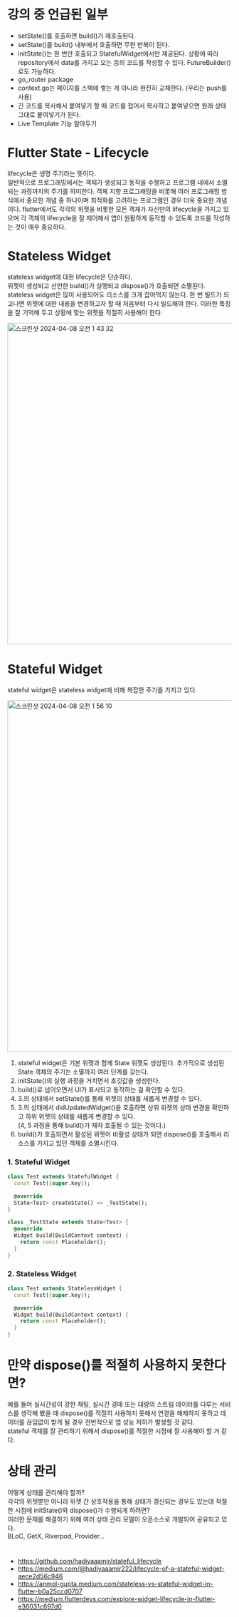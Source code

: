 # 강의 중 언급된 일부
- setState()를 호출하면 build()가 재호출된다.
- setState()를 build() 내부에서 호출하면 무한 반복이 된다.
- initState()는 한 번만 호출되고 StatefulWidget에서만 제공된다. 상황에 따라 repository에서 data를 가지고 오는 등의 코드를 작성할 수 있다. FutureBuilder()로도 가능하다.
- go_router package
- context.go는 페이지를 스택에 쌓는 게 아니라 완전히 교체한다. (우리는 push를 사용)
- 긴 코드를 복사해서 붙여넣기 할 때 코드를 접어서 복사하고 붙여넣으면 원래 상태 그대로 붙여넣기가 된다.
- Live Template 기능 알아두기



# Flutter State - Lifecycle
lifecycle은 생명 주기라는 뜻이다.   
일반적으로 프로그래밍에서는 객체가 생성되고 동작을 수행하고 프로그램 내에서 소멸되는 과정까지의 주기를 의미한다.
객체 지향 프로그래밍을 비롯해 여러 프로그래밍 방식에서 중요한 개념 중 하나이며 최적화를 고려하는 프로그램인 경우 더욱 중요한 개념이다.
flutter에서도 각각의 위젯을 비롯한 모든 객체가 자신만의 lifecycle을 가지고 있으며 각 객체의 lifecycle을 잘 제어해서 앱이 원활하게 동작할 수 있도록 코드를 작성하는 것이 매우 중요하다.



# Stateless Widget
stateless widget에 대한 lifecycle은 단순하다.   
위젯이 생성되고 선언한 build()가 실행되고 dispose()가 호출되면 소멸된다.   
stateless widget은 많이 사용되어도 리소스를 크게 잡아먹지 않는다.
한 번 빌드가 되고나면 위젯에 대한 내용을 변경하고자 할 때 처음부터 다시 빌드해야 한다. 이러한 특징을 잘 기억해 두고 상황에 맞는 위젯을 적절히 사용해야 한다.

<img width="721" alt="스크린샷 2024-04-08 오전 1 43 32" src="https://github.com/leeseowoo/TIL/assets/76784643/01ecf2a5-6fa7-4632-8964-2b9a57dc13bc">



# Stateful Widget
stateful widget은 stateless widget에 비해 복잡한 주기를 가지고 있다.   

<img width="789" alt="스크린샷 2024-04-08 오전 1 56 10" src="https://github.com/leeseowoo/TIL/assets/76784643/1d8c17e4-9ecd-467b-96db-0318263b3a9c">
    
1. stateful widget은 기본 위젯과 함께 State 위젯도 생성된다. 추가적으로 생성된 State 객체의 주기는 소멸까지 여러 단계를 갖는다.   
2. initState()의 실행 과정을 거치면서 초깃값을 생성한다.
3. build()로 넘어오면서 UI가 표시되고 동작하는 걸 확인할 수 있다. 
4. 3.의 상태에서 setState()를 통해 위젯의 상태를 새롭게 변경할 수 있다.
5. 3.의 상태에서 didUpdatedWidget()을 호출하면 상위 위젯의 상태 변경을 확인하고 하위 위젯의 상태를 새롭게 변경할 수 있다.   
(4, 5 과정을 통해 build()가 재차 호출될 수 있는 것이다.)
6. build()가 호출되면서 활성된 위젯이 비활성 상태가 되면 dispose()를 호출해서 리소스를 가지고 있던 객체를 소멸시킨다.

### 1. Stateful Widget
```dart
class Test extends StatefulWidget {
  const Test({super.key});

  @override
  State<Test> createState() => _TestState();
}

class _TestState extends State<Test> {
  @override
  Widget build(BuildContext context) {
    return const Placeholder();
  }
}
```

### 2. Stateless Widget
```dart
class Test extends StatelessWidget {
  const Test({super.key});

  @override
  Widget build(BuildContext context) {
    return const Placeholder();
  }
}
```

# 만약 dispose()를 적절히 사용하지 못한다면?
예를 들어 실시간성이 강한 채팅, 실시간 경매 또는 대량의 스트림 데이터를 다루는 서비스를 생각해 봤을 때 dispose()를 적절히 사용하지 못해서 연결을 해제하지 못하고 데이터를 끊임없이 받게 될 경우 전반적으로 앱 성능 저하가 발생할 것 같다.   
stateful 객체를 잘 관리하기 위해서 dispose()를 적절한 시점에 잘 사용해야 할 거 같다.



# 상태 관리
어떻게 상태를 관리해야 할까?   
각각의 위젯뿐만 아니라 위젯 간 상호작용을 통해 상태가 갱신되는 경우도 있는데 적절한 시점에 initState()와 dispose()가 수행되게 하려면?   
이러한 문제를 해결하기 위해 여러 상태 관리 모델이 오픈소스로 개발되어 공유되고 있다.   
BLoC, GetX, Riverpod, Provider...


#
- https://github.com/hadiyaaamir/stateful_lifecycle
- https://medium.com/@hadiyaaamir222/lifecycle-of-a-stateful-widget-aece2d56c946
- https://anmol-gupta.medium.com/stateless-vs-stateful-widget-in-flutter-b0a25ccd0707
- https://medium.flutterdevs.com/explore-widget-lifecycle-in-flutter-e36031c697d0
